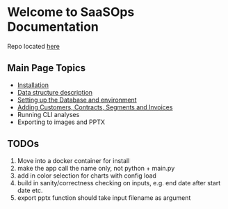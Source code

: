 # Welcome to SaaSOps Documentation

Repo located [here](https://github.com/birchpoplar/saasops)

## Main Page Topics

- [Installation](installation.md)
- [Data structure description](data_structure.md)
- [Setting up the Database and environment](setting_up.md)
- [Adding Customers, Contracts, Segments and Invoices](managing_data.md)
- Running CLI analyses
- Exporting to images and PPTX

## TODOs

1. Move into a docker container for install
2. make the app call the name only, not python + main.py
3. add in color selection for charts with config load
4. build in sanity/correctness checking on inputs, e.g. end date after start date etc.
5. export pptx function should take input filename as argument

